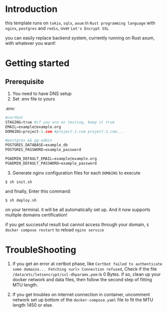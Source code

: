 # Introduction

this template runs on `tokio`, `sqlx`, `axum` in `Rust programming language` with `nginx`, `postgres` and `redis`, over `Let's Encrypt SSL`

you can easily replace backend system, currently running on Rust axum, with whatever you want!

# Getting started

## Prerequisite
 1. You need to have DNS setup
 2. Set .env file to yours

.env:
```python
#certbot
STAGING=true #if you are on testing, keep it true
EMAIL=example@example.org 
DOMAINS=project-1.com #project-1.com project-2.com...

#postgres && pg-admin
POSTGRES_DATABASE=example_db
POSTGRES_PASSWORD=example_password

PGADMIN_DEFAULT_EMAIL=example@example.org
PGADMIN_DEFAULT_PASSWORD=example_password
```

 3. Generate nginx configuration files for each `DOMAINS` to execute
 ```
 $ sh init.sh
 ```

and finally, Enter this command:
```
$ sh deploy.sh
```
on your terminal. it will be all automatically set up. And it now supports multiple domains certification!

if you get successful result but cannot access through your domain,  `$ docker compose restart` to reload `nginx service`

# TroubleShooting
 1. If you get an error at certbot phase, like `Certbot failed to authenticate some domains... Fetching <url> Connection refused`, Check if the file `/data/etc/letsencrypt/ssl-dhparams.pem` is 0 Bytes.
if so, clean up your docker network and data files, then follow the second step of fitting MTU length.

 2. If you get troubles on internet connection in container, uncomment network set up bottom of the `docker-compose.yaml` file to fit the MTU length 1450 or else. 

